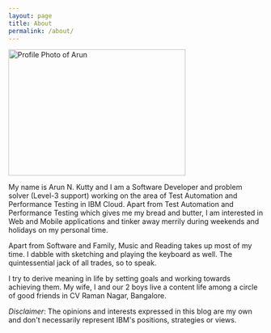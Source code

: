 ```yaml
---
layout: page
title: About
permalink: /about/
---
```


<!-- <img src="{{ site.email | to_gravatar }}" alt="A photo of {{ author.name }}" /> -->
<img src="../images/ConcentratingAtWork.JPG" alt="Profile Photo of Arun" width="350" height="250">


My name is Arun N. Kutty and I am a Software Developer and problem solver (Level-3 support) working on the area of Test Automation
and Performance Testing in IBM Cloud. Apart from Test Automation and Performance Testing which gives me my bread and butter,
I am interested in Web and Mobile applications and tinker away merrily during weekends and holidays on my personal time.

Apart from Software and Family, Music and Reading takes up most of my time. I dabble with sketching and playing the keyboard as well.
The quintessential jack of all trades, so to speak.

I try to derive meaning in life by setting goals and working towards achieving them. My wife, I and our 2 boys live a content life
among a circle of good friends in CV Raman Nagar, Bangalore.

_Disclaimer_: The opinions and interests expressed in this blog are my own and don't necessarily represent IBM's positions, strategies or views.
